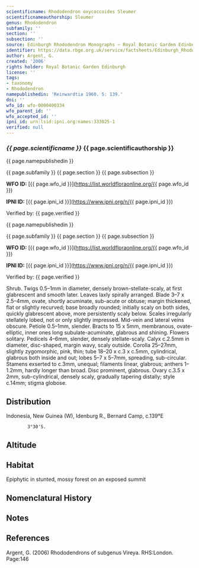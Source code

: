 ```yaml
---
scientificname: Rhododendron oxycoccoides Sleumer
scientificnameauthorship: Sleumer
genus: Rhododendron
subfamily: ''
section: ''
subsection: ''
source: Edinburgh Rhododendron Monographs – Royal Botanic Garden Edinburgh
identifier: https://data.rbge.org.uk/service/factsheets/Edinburgh_Rhododendron_Monographs.xhtml
author: Argent, G.
created: '2006'
rights holder: Royal Botanic Garden Edinburgh
license: ''
tags:
- taxonomy
- Rhododendron
namepublishedin: 'Reinwardtia 1960. 5: 139.'
doi: ''
wfo_id: wfo-0000400334
wfo_parent_id: ''
wfo_accepted_id: ''
ipni_id: urn:lsid:ipni.org:names:333025-1
verified: null
---
```

### _{{ page.scientificname }}_ {{ page.scientificauthorship }}
 {{ page.namepublishedin }}

{{ page.subfamily }} {{ page.section }} {{ page.subsection }}

**WFO ID:** [{{ page.wfo_id }}](https://list.worldfloraonline.org/{{ page.wfo_id }})

**IPNI ID:** [{{ page.ipni_id }}](https://www.ipni.org/n/{{ page.ipni_id }})

Verified by: {{ page.verified }}

 {{ page.namepublishedin }}

{{ page.subfamily }} {{ page.section }} {{ page.subsection }}

**WFO ID:** [{{ page.wfo_id }}](https://list.worldfloraonline.org/{{ page.wfo_id }})

**IPNI ID:** [{{ page.ipni_id }}](https://www.ipni.org/n/{{ page.ipni_id }})

Verified by: {{ page.verified }}



Shrub. Twigs 0.5–1mm in diameter, densely brown-stellate-scaly, at first glabrescent and smooth later. Leaves laxly spirally arranged. Blade 3–7 x 2.5–4mm, ovate, shortly acuminate, sub-acute or obtuse; margin thickened, flat or slightly recurved; base broadly rounded; initially scaly on both sides, quickly glabrescent above, more persistently scaly below. Scales irregularly stellately lobed, not or only slightly impressed. Mid-vein and lateral veins obscure. Petiole 0.5–1mm, slender. Bracts to 15 x 5mm, membranous, ovate-elliptic, inner ones long subulate-acuminate, glabrous and shining. Flowers solitary. Pedicels 4–6mm, slender, densely stellate-scaly. Calyx c.2.5mm in diameter, disc-shaped, margin wavy, scaly outside. Corolla 25–27mm, slightly zygomorphic, pink, thin; tube 18–20 x c.3 x c.5mm, cylindrical, glabrous both inside and out; lobes 5–7 x 5–7mm, spreading, sub-circular. Stamens exserted to c.3mm, unequal; filaments linear, glabrous; anthers 1–1.2mm, hardly longer than broad. Disc prominent, glabrous. Ovary c.3.5 x 2mm, sub-cylindrical, densely scaly, gradually tapering distally; style c.14mm; stigma globose.

## Distribution
Indonesia, New Guinea (W), Idenburg R., Bernard Camp, c.139°E

            3°30'S.

## Altitude


## Habitat
Epiphytic in stunted, mossy forest on an exposed summit

## Nomenclatural History

                       
## Notes


## References

Argent, G. (2006) Rhododendrons of subgenus Vireya. RHS:London. Page:146

